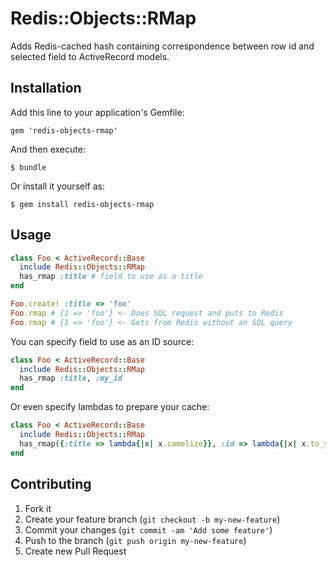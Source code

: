 # Redis::Objects::RMap

Adds Redis-cached hash containing correspondence between row id and selected field to ActiveRecord models.

## Installation

Add this line to your application's Gemfile:

    gem 'redis-objects-rmap'

And then execute:

    $ bundle

Or install it yourself as:

    $ gem install redis-objects-rmap

## Usage

```ruby
class Foo < ActiveRecord::Base
  include Redis::Objects::RMap
  has_rmap :title # field to use as a title
end

Foo.create! :title => 'foo'
Foo.rmap # {1 => 'foo'} <- Does SQL request and puts to Redis
Foo.rmap # {1 => 'foo'} <- Gets from Redis without an SQL query
```

You can specify field to use as an ID source:

```ruby
class Foo < ActiveRecord::Base
  include Redis::Objects::RMap
  has_rmap :title, :my_id
end
```

Or even specify lambdas to prepare your cache:

```ruby
class Foo < ActiveRecord::Base
  include Redis::Objects::RMap
  has_rmap({:title => lambda{|x| x.camelize}}, :id => lambda{|x| x.to_s})
end
```

## Contributing

1. Fork it
2. Create your feature branch (`git checkout -b my-new-feature`)
3. Commit your changes (`git commit -am 'Add some feature'`)
4. Push to the branch (`git push origin my-new-feature`)
5. Create new Pull Request
